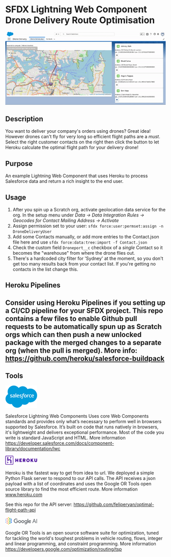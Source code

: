 # SFDX  Lightning Web Component Drone Delivery Route Optimisation

![Drone Delivery screenshot](/drone2.gif "Animated Gif")

## Description
You want to deliver your company's orders using drones? Great idea! However drones can't fly for very long so efficient flight paths are a *must*. Select the right customer contacts on the right then click the button to let Heroku calculate the optimal flight path for your delivery drone!

## Purpose
An example Lightning Web Component that uses Heroku to process Salesforce data and return a rich insight to the end user.

## Usage
1. After you spin up a Scratch org, activate geolocation data service for the org. In the setup menu under _Data -> Data Integration Rules -> Geocodes for Contact Mailing Address -> Activate_
2. Assign permission set to your user: `sfdx force:user:permset:assign -n DroneDeliveryUser`
3. Add some Contacts manually, or add more entries to the Contact.json file here and use
`sfdx force:data:tree:import -f Contact.json`
4. Check the custom field `Droneport__c` checkbox of a *single* Contact so it becomes the "warehouse" from where the drone flies out.
5. There's a hardcoded city filter for 'Sydney' at the moment, so you don't get too many results back from your contact list. If you're getting no contacts in the list change this.

## Heroku Pipelines
Consider using Heroku Pipelines if you setting up a CI/CD pipeline for your SFDX project. This repo contains a few files to enable Github pull requests to be automatically spun up as Scratch orgs which can then push a new unlocked package with the merged changes to a separate org (when the pull is merged). More info: https://github.com/heroku/salesforce-buildpack
---

## Tools

<img src="./salesforce_logo.svg" alt="Salesforce Lightning Web Components" width="100"/>

Salesforce Lightning Web Components Uses core Web Components standards and provides only what’s necessary to perform well in browsers supported by Salesforce. It’s built on code that runs natively in browsers, it's lightweight and delivers exceptional performance. Most of the code you write is standard JavaScript and HTML.
More information https://developer.salesforce.com/docs/component-library/documentation/lwc


<img src="./heroku_logo.svg" alt="Heroku" width="100"/>

Heroku is the fastest way to get from idea to url. We deployed a simple Python Flask server to respond to our API calls. The API receives a json payload with a list of coordinates and uses the Google OR Tools open source library to find the most efficient route.
More information www.heroku.com 

See this repo for the API server: https://github.com/feliperyan/optimal-flight-path-api


<img src="./GoogleAI_logo_small.png" alt="Google OR Tools" width="100"/>

Google OR Tools is an open source software suite for optimization, tuned for tackling the world's toughest problems in vehicle routing, flows, integer and linear programming, and constraint programming.
More information https://developers.google.com/optimization/routing/tsp

